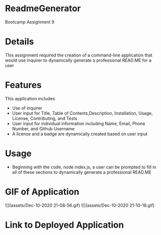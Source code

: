 # ReadmeGenerator
Bootcamp Assignment 9

# Details 
This assignment required the creation of a command-line application that would use inquirer to dynamically generate a professional READ.ME for a user

# Features
This application includes 
- Use of inquirer
- User input for Title, Table of Contents,Description, Installation, Usage, License, Contributing, and Tests
- User input for individual information including Name, Email, Phone Number, and Github Username 
- A license and a badge are dynamically created based on user input 


# Usage 
- Beginning with the code, node index.js, a user can be prompted to fill in all of these sections to dynamically generate a professional READ.ME

# GIF of Application
![](assets/Dec-10-2020 21-08-56.gif)
![](assets/Dec-10-2020 21-10-18.gif)

# Link to Deployed Application 
